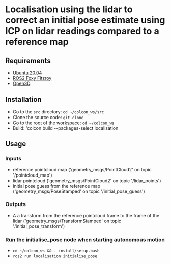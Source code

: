 # Localisation using the lidar to correct an initial pose estimate using ICP on lidar readings compared to a reference map

## Requirements
- [Ubuntu 20.04](https://ubuntu.com/download/desktop)
- [ROS2 Foxy Fitzroy](https://docs.ros.org/en/foxy/Installation.html)
- [Open3D](http://www.open3d.org/docs/release/introduction.html).
  
## Installation

- Go to the `src` directory: `cd ~/colcon_ws/src`
- Clone the source code: `git clone `
- Go to the root of the workspace: `cd ~/colcon_ws`
- Build: 'colcon build --packages-select localisation

## Usage
### Inputs
- reference pointcloud map ('geometry_msgs/PointCloud2' on topic '/pointcloud_map')
- lidar pointcloud ('geometry_msgs/PointCloud2' on topic '/lidar_points')
- initial pose guess from the reference map ('geometry_msgs/PoseStamped' on topic '/initial_pose_guess')
### Outputs
- A a transform from the reference pointcloud frame to the frame of the lidar ('geometry_msgs/TransformStamped' on topic '/initial_pose_transform')

### Run the initialise_pose node when starting autonomous motion
- `cd ~/colcon_ws && . install/setup.bash`
- `ros2 run localisation initialise_pose`

